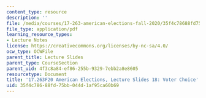 ```yaml
---
content_type: resource
description: ''
file: /media/courses/17-263-american-elections-fall-2020/35f4c78688fd75bb044d1af95ca60b69_MIT17_263F20_Lec18.pdf
file_type: application/pdf
learning_resource_types:
- Lecture Notes
license: https://creativecommons.org/licenses/by-nc-sa/4.0/
ocw_type: OCWFile
parent_title: Lecture Slides
parent_type: CourseSection
parent_uid: 4f3c8a84-ef86-255b-9329-7ebb2a8e8605
resourcetype: Document
title: '17.263F20 American Elections, Lecture Slides 18: Voter Choice'
uid: 35f4c786-88fd-75bb-044d-1af95ca60b69
---
```

